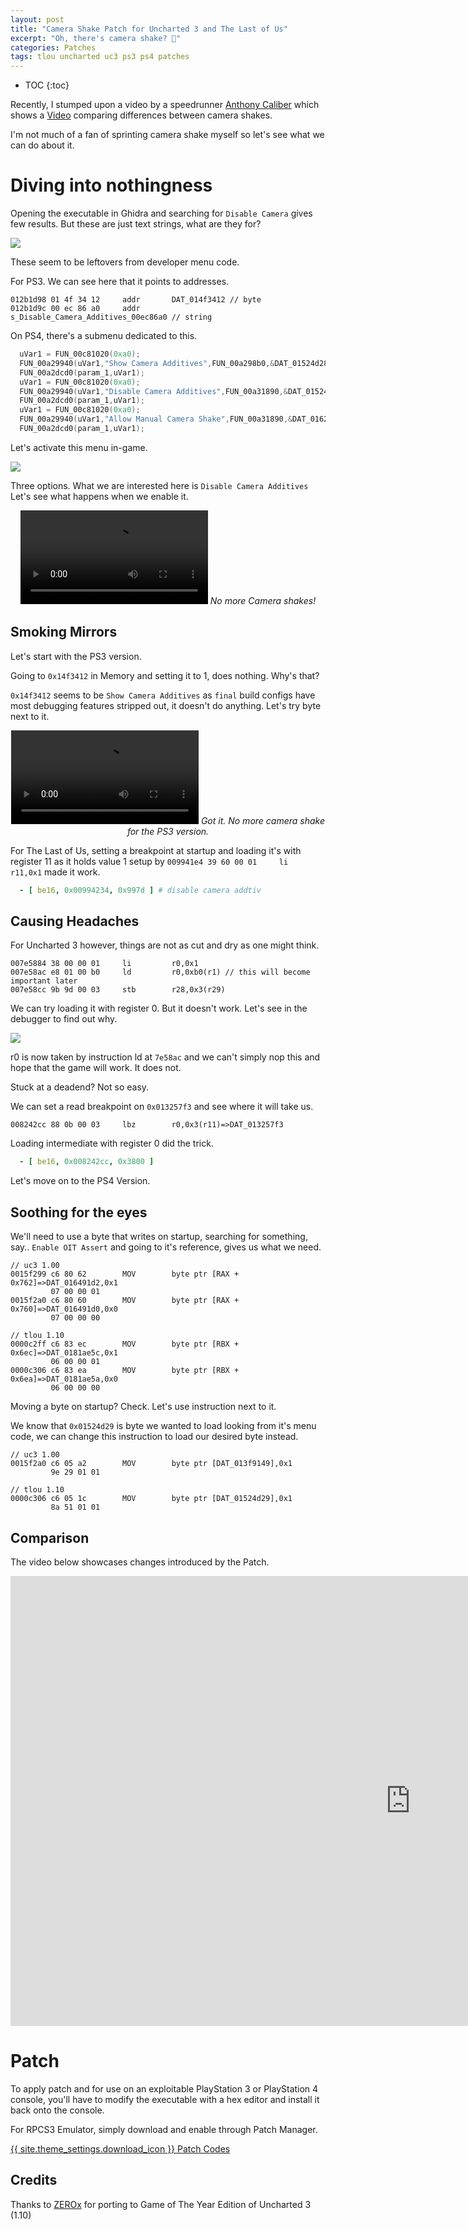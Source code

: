 ```yaml
---
layout: post
title: "Camera Shake Patch for Uncharted 3 and The Last of Us"
excerpt: "Oh, there's camera shake? 👀"
categories: Patches
tags: tlou uncharted uc3 ps3 ps4 patches
---
```


* TOC
{:toc}

Recently, I stumped upon a video by a speedrunner [Anthony Caliber](https://www.youtube.com/channel/UC4PlYBhe8mzGFW4lmIkIQsg) which shows a [Video](https://youtu.be/EaBFyrCyMbs?t=302) comparing differences between camera shakes.

I'm not much of a fan of sprinting camera shake myself so let's see what we can do about it.

# Diving into nothingness

Opening the executable in Ghidra and searching for `Disable Camera` gives few results. But these are just text strings, what are they for?

![](\assets\images\t1-camshake\t1-camshake-ghrda-search.png)

These seem to be leftovers from developer menu code.

For PS3. We can see here that it points to addresses.

```
012b1d98 01 4f 34 12     addr       DAT_014f3412 // byte
012b1d9c 00 ec 86 a0     addr       s_Disable_Camera_Additives_00ec86a0 // string
```

On PS4, there's a submenu dedicated to this.

```c
  uVar1 = FUN_00c81020(0xa0);
  FUN_00a29940(uVar1,"Show Camera Additives",FUN_00a298b0,&DAT_01524d28,0);
  FUN_00a2dcd0(param_1,uVar1);
  uVar1 = FUN_00c81020(0xa0);
  FUN_00a29940(uVar1,"Disable Camera Additives",FUN_00a31890,&DAT_01524d29,0);
  FUN_00a2dcd0(param_1,uVar1);
  uVar1 = FUN_00c81020(0xa0);
  FUN_00a29940(uVar1,"Allow Manual Camera Shake",FUN_00a31890,&DAT_0162d0aa,0);
  FUN_00a2dcd0(param_1,uVar1);
```

Let's activate this menu in-game.

![](\assets\images\t1-camshake\t1-camshake-menu.png)

Three options. What we are interested here is `Disable Camera Additives` Let's see what happens when we enable it.

<center>
<video controls >
  <source src="\assets\images\t1-camshake\t1-camshake-demo.mp4" type="video/mp4">
</video>
<em>No more Camera shakes!</em>
</center>

## Smoking Mirrors

Let's start with the PS3 version.

Going to `0x14f3412` in Memory and setting it to 1, does nothing. Why's that?

`0x14f3412` seems to be `Show Camera Additives` as `final` build configs have most debugging features stripped out, it doesn't do anything. Let's try byte next to it. 

<center>
<video controls >
  <source src="\assets\images\t1-camshake\t1-rpcs3-camshake-demo.mp4" type="video/mp4">
</video>
<em>Got it. No more camera shake for the PS3 version.</em>
</center>

For The Last of Us, setting a breakpoint at startup and loading it's with register 11 as it holds value 1 setup by `009941e4 39 60 00 01     li         r11,0x1` made it work.

```yml
  - [ be16, 0x00994234, 0x997d ] # disable camera addtiv
```

## Causing Headaches

For Uncharted 3 however, things are not as cut and dry as one might think.

```
007e5884 38 00 00 01     li         r0,0x1
007e58ac e8 01 00 b0     ld         r0,0xb0(r1) // this will become important later
007e58cc 9b 9d 00 03     stb        r28,0x3(r29)
```

We can try loading it with register 0. But it doesn't work. Let's see in the debugger to find out why.

![](\assets\images\t1-camshake\uc3-rpcs3-camshake-dbgr.png)

r0 is now taken by instruction ld at `7e58ac` and we can't simply nop this and hope that the game will work. It does not.

Stuck at a deadend? Not so easy.

We can set a read breakpoint on `0x013257f3` and see where it will take us.

`008242cc 88 0b 00 03     lbz        r0,0x3(r11)=>DAT_013257f3`

Loading intermediate with register 0 did the trick.

```yml
  - [ be16, 0x008242cc, 0x3800 ]
```

Let's move on to the PS4 Version.

## Soothing for the eyes

We'll need to use a byte that writes on startup, searching for something, say.. `Enable OIT Assert` and going to it's reference, gives us what we need.

```
// uc3 1.00
0015f299 c6 80 62        MOV        byte ptr [RAX + 0x762]=>DAT_016491d2,0x1
         07 00 00 01
0015f2a0 c6 80 60        MOV        byte ptr [RAX + 0x760]=>DAT_016491d0,0x0
         07 00 00 00

// tlou 1.10
0000c2ff c6 83 ec        MOV        byte ptr [RBX + 0x6ec]=>DAT_0181ae5c,0x1
         06 00 00 01
0000c306 c6 83 ea        MOV        byte ptr [RBX + 0x6ea]=>DAT_0181ae5a,0x0
         06 00 00 00
```

Moving a byte on startup? Check. Let's use instruction next to it.

We know that `0x01524d29` is byte we wanted to load looking from it's menu code, we can change this instruction to load our desired byte instead.

```
// uc3 1.00
0015f2a0 c6 05 a2        MOV        byte ptr [DAT_013f9149],0x1
         9e 29 01 01

// tlou 1.10
0000c306 c6 05 1c        MOV        byte ptr [DAT_01524d29],0x1
         8a 51 01 01
```

<!-- embarrassing solution. why do I make things overcomplicated

but we don't have a lot of space to work with here.

To solve this, we can use a code cave.

Somewhere around `0xe7a553` is an unused function, let's use this address as our starting point.

```
// t1 1.10

0000c2ff 67 67 e8        CALL       SUB_00e7a553
                 4d e2 e6 00

00e7a553 c6 83 ec        MOV        byte ptr [RBX + 0x6ec],0x1 // load original byte
         06 00 00 01
00e7a55a c6 05 c8        MOV        byte ptr [DAT_01524d29],0x1 // load byte for cam shake
                 a7 6a 00 01
00e7a561 c3              RET // return
```

First `CALL` here is jumping to our new location. We *must* run original instruction before proceeding any further to retain original code flow.

`MOV        byte ptr [RBX + 0x6ec],0x1` loads our original byte overwrittin by our jump call.

`MOV        byte ptr [DAT_01524d29],0x1` loads our desired byte. In this case `Disable Camera Additives` as we saw from the snippet of menu code earlier. -->

## Comparison

The video below showcases changes introduced by the Patch.

<iframe width="1280" height="720" src="https://www.youtube.com/embed/Zoz7e9jN6Xs" frameborder="0" allow="accelerometer; autoplay; clipboard-write; encrypted-media; gyroscope; picture-in-picture" allowfullscreen></iframe>

# Patch

To apply patch and for use on an exploitable PlayStation 3 or PlayStation 4 console, you'll have to modify the executable with a hex editor and install it back onto the console.

For RPCS3 Emulator, simply download and enable through Patch Manager.

<a href="https://github.com/illusion0001/illusion0001.github.io/blob/main/_patches/tlou1.md#disable-camera-shake" class="button" role="button">{{ site.theme_settings.download_icon }} Patch Codes</a>

## Credits

Thanks to [ZEROx](https://www.youtube.com/user/ZEROx2085) for porting to Game of The Year Edition of Uncharted 3 (1.10)
